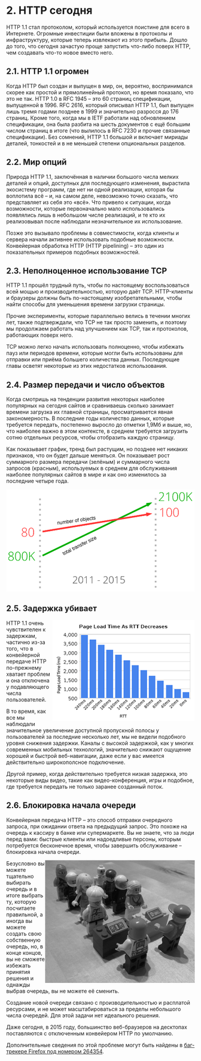 # 2. HTTP сегодня

HTTP 1.1 стал протоколом, который используется  поистине для всего в Интернете.
Огромные инвестиции были вложены в протоколы и инфраструктуру, которые теперь
извлекают из этого прибыль. Дошло до того, что  сегодня зачастую проще
запустить что-либо поверх HTTP, чем создавать что-то новое вместо него.

## 2.1. HTTP 1.1 огромен

Когда HTTP был создан и выпущен в мир, он, вероятно, воспринимался скорее как
простой и прямолинейный протокол, но время показало, что это не так.  HTTP 1.0
в RFC 1945 – это 60 страниц спецификации, выпущенной в 1996.  RFC 2616, который
описывал HTTP 1.1, был выпущен лишь тремя годами позднее в 1999 и значительно
разросся до 176 страниц. Кроме того, когда мы в IETF работали над обновлением
спецификации, она была разбита на шесть документов с ещё большим числом страниц
в итоге (что вылилось в RFC 7230 и прочие связанные спецификации). Без
сомнений, HTTP 1.1 большой и включает мириады деталей, тонкостей и в не меньшей
степени опциональных разделов.

## 2.2. Мир опций

Природа HTTP 1.1, заключённая в наличии большого числа мелких деталей и опций,
доступных для последующего изменения, вырастила экосистему программ, где нет ни
одной реализации, которая бы воплотила всё – и, на самом деле, невозможно точно
сказать, что представляет из себя это «всё». Что привело к ситуации, когда
возможности, которые первоначально мало использовались появлялись лишь в
небольшом числе реализаций, и те кто их реализовывал после наблюдали
незначительное их использование.

Позже это вызывало проблемы в совместимости, когда клиенты и сервера начали
активнее использовать подобные возможности. Конвейерная обработка HTTP (HTTP
pipelining) – это один из показательных примеров подобных возможностей.

## 2.3. Неполноценное использование TCP

HTTP 1.1 прошёл трудный путь, чтобы по настоящему воспользоваться всей мощью и
производительностью, которую даёт TCP. HTTP-клиенты и браузеры должны быть
по-настоящему изобретательными, чтобы найти способы для уменьшения времени
загрузки страницы.

Прочие эксперименты, которые параллельно велись в течении многих лет, также
подтверждали, что TCP не так просто заменить, и поэтому мы продолжаем работать
над улучшением как TCP, так и протоколов, работающих поверх него.

TCP можно легко начать использовать полноценно, чтобы избежать пауз или
периодов времени, которые могли быть использованы для отправки или приёма
большего количества данных. Последующие главы осветят некоторые из этих
недостатков использования.

## 2.4. Размер передачи и число объектов

Когда смотришь на тенденции развития некоторых наиболее популярных на сегодня
сайтов и сравниваешь сколько занимает времени загрузка их главной страницы,
просматривается явная закономерность. В последние годы количество данных,
которые требуется передать, постепенно выросло до отметки 1,9Мб и выше, но, что
наиболее важно в этом контексте, в среднем требуется загрузить сотню отдельных
ресурсов, чтобы  отобразить каждую страницу.

Как показывает график, тренд был растущим, но позднее нет никаких признаков,
что он будет дальше меняться. Он показывает рост суммарного размера передачи
(зелёным) и суммарного числа запросов (красным), используемых в среднем для
обслуживания наиболее популярных сайтов в мире и как оно изменилось за
последние четыре года.

![transfer size growth](https://raw.githubusercontent.com/bagder/http2-explained/master/images/transfer-size-growth.png)

## 2.5. Задержка убивает

<img style="float: right;" src="https://raw.githubusercontent.com/bagder/http2-explained/master/images/page-load-time-rtt-decreases.png" />

HTTP 1.1 очень чувствителен к задержкам, частично из-за того, что в конвейерной
передаче HTTP по-прежнему хватает проблем и она отключена у подавляющего числа
пользователей.

В то время, как все мы наблюдали значительное увеличение доступной пропускной
полосы у пользователей за последние несколько лет, мы не видели подобного
уровня снижения задержки. Каналы с высокой задержкой, как у многих современных
мобильных технологий, значительно снижают ощущение хорошей и быстрой
веб-навигации, даже если у вас имеется действительно широкополсное подключение.

Другой пример, когда действительно требуется низкая задержка, это некоторые
виды видео, такие как видео-конференция, игры и подобное, где требуется
передать не только заранее созданный поток.

## 2.6. Блокировка начала очереди

Конвейерная передача HTTP – это способ отправки очередного запроса,  при
ожидании ответа на предыдущий запрос. Это похоже на очередь к кассиру в банке
или супермаркете. Вы не знаете, что за люди перед вами: быстрые клиенты или
надоедливые персоны, которым потребуется бесконечное время, чтобы завершить
обслуживание – блокировка начала очереди.

<img style="float: right;" src="https://raw.githubusercontent.com/bagder/http2-explained/master/images/head-of-line-blocking.jpg" />

Безусловно вы можете тщательно выбирать очередь и в итоге выбрать ту, которую
посчитаете правильной, а иногда вы можете создать свою собственную очередь, но,
в  конце концов, вы не сможете избежать принятия решения и однажды выбрав
очередь, вы не можете её сменить.

Создание новой очереди связано с производительностью и расплатой ресурсами, и
не может масштабироваться за пределы небольшого числа очередей. Для этой задачи
нет идеального решения.

Даже сегодня, в 2015 году, большинство веб-браузеров на десктопах поставляются
с отключенным конвейером HTTP по умолчанию.

Дополнительные сведения по этой проблеме могут быть найдены в [баг-трекере
Firefox под номером
264354](https://bugzilla.mozilla.org/show_bug.cgi?id=264354).

